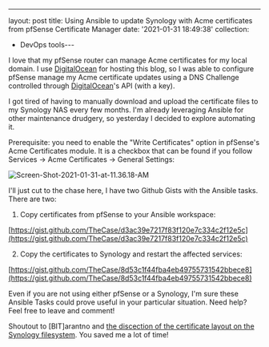 ---
layout: post
title: Using Ansible to update Synology with Acme certificates from pfSense Certificate
  Manager
date: '2021-01-31 18:49:38'
collection:
- DevOps
tools---

I love that my pfSense router can manage Acme certificates for my local domain.  I use [DigitalOcean](https://m.do.co/c/9c55dc5264ba) for hosting this blog, so I was able to configure pfSense manage my Acme certificate updates using a DNS Challenge controlled through [DigitalOcean](https://m.do.co/c/9c55dc5264ba)'s API (with a key).

I got tired of having to manually download and upload the certificate files to my Synology NAS every few months.  I'm already leveraging Ansible for other maintenance drudgery, so yesterday I decided to explore automating it.

Prerequisite:  you need to enable the "Write Certificates" option in pfSense's Acme Certificates module.  It is a checkbox that can be found if you follow Services -> Acme Certificates -> General Settings:

![Screen-Shot-2021-01-31-at-11.36.18-AM](https://res.cloudinary.com/thecase/image/upload/q_auto:good/Screen-Shot-2021-01-31-at-11.36.18-AM.png)

I'll just cut to the chase here, I have two Github Gists with the Ansible tasks.  There are two:

1) Copy certificates from pfSense to your Ansible workspace:

[https://gist.github.com/TheCase/d3ac39e7217f83f120e7c334c2f12e5c](https://gist.github.com/TheCase/d3ac39e7217f83f120e7c334c2f12e5c)

2) Copy the certificates to Synology and restart the affected services:

[https://gist.github.com/TheCase/8d53c1f44fba4eb49755731542bbece8](https://gist.github.com/TheCase/8d53c1f44fba4eb49755731542bbece8)

Even if you are not using either pfSense or a Synology, I'm sure these Ansible Tasks could prove useful in your particular situation.  Need help?  Feel free to leave and comment!

Shoutout to \[BIT\]arantno and [the discection of the certificate layout on the Synology filesystem](https://dokuwiki.bitaranto.ch/doku.php?id=synologyimportcertfrompfsense).  You saved me a lot of time! 
